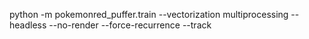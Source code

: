 python -m pokemonred_puffer.train --vectorization multiprocessing --headless --no-render --force-recurrence --track